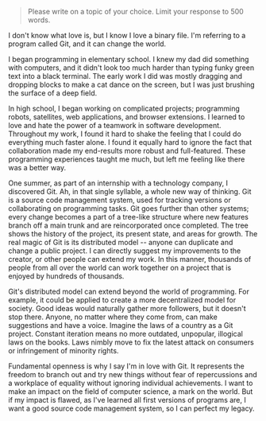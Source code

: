 > Please write on a topic of your choice. Limit your response to 500 words.

I don't know what love is, but I know I love a binary file. I'm referring to a program called Git, and it can change the world.

I began programming in elementary school. I knew my dad did something with computers, and it didn't look too much harder than typing funky green text into a black terminal. The early work I did was mostly dragging and dropping blocks to make a cat dance on the screen, but I was just brushing the surface of a deep field.

In high school, I began working on complicated projects; programming robots, satellites, web applications, and browser extensions. I learned to love and hate the power of a teamwork in software development. Throughout my work, I found it hard to shake the feeling that I could do everything much faster alone. I found it equally hard to ignore the fact that collaboration made my end-results more robust and full-featured. These programming experiences taught me much, but left me feeling like there was a better way.

One summer, as part of an internship with a technology company, I discovered Git. Ah, in that single syllable, a whole new way of thinking. Git is a source code management system, used for tracking versions or collaborating on programming tasks. Git goes further than other systems; every change becomes a part of a tree-like structure where new features branch off a main trunk and are reincorporated once completed. The tree shows the history of the project, its present state, and areas for growth. The real magic of Git is its distributed model -- anyone can duplicate and change a public project. I can directly suggest my improvements to the creator, or other people can extend my work. In this manner, thousands of people from all over the world can work together on a project that is enjoyed by hundreds of thousands.

Git's distributed model can extend beyond the world of programming. For example, it could be applied to create a more decentralized model for society. Good ideas would naturally gather more followers, but it doesn't stop there. Anyone, no matter where they come from, can make suggestions and have a voice. Imagine the laws of a country as a Git project. Constant iteration means no more outdated, unpopular, illogical laws on the books. Laws nimbly move to fix the latest attack on consumers or infringement of minority rights.

Fundamental openness is why I say I'm in love with Git. It represents the freedom to branch out and try new things without fear of repercussions and a workplace of equality without ignoring individual achievements. I want to make an impact on the field of computer science, a mark on the world. But if my impact is flawed, as I've learned all first versions of programs are, I want a good source code management system, so I can perfect my legacy.
